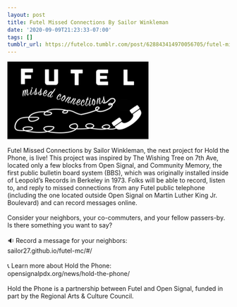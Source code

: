 ```yaml
---
layout: post
title: Futel Missed Connections By Sailor Winkleman
date: '2020-09-09T21:23:33-07:00'
tags: []
tumblr_url: https://futelco.tumblr.com/post/628843414970056705/futel-missed-connections-by-sailor-winkleman
---
```

![](/images/blog/bda02f3701c02db5032afce4e420d41bb948e997.png)

Futel Missed Connections by Sailor Winkleman, the next project for Hold the Phone, is live! This project was inspired by The Wishing Tree on 7th Ave, located only a few blocks from Open Signal, and Community Memory, the first public bulletin board system (BBS), which was originally installed inside of Leopold’s Records in Berkeley in 1973. Folks will be able to record, listen to, and reply to missed connections from any Futel public telephone (including the one located outside Open Signal on Martin Luther King Jr. Boulevard) and can record messages online.  
﻿  
﻿Consider your neighbors, your co-commuters, and your fellow passers-by. Is there something you want to say?  
﻿  
﻿🔉 Record a message for your neighbors:  
﻿sailor27.github.io/futel-mc/#/  
﻿  
﻿📞 Learn more about Hold the Phone:  
﻿opensignalpdx.org/news/hold-the-phone/  
﻿  
﻿Hold the Phone is a partnership between Futel and Open Signal, funded in part by the Regional Arts & Culture Council.

